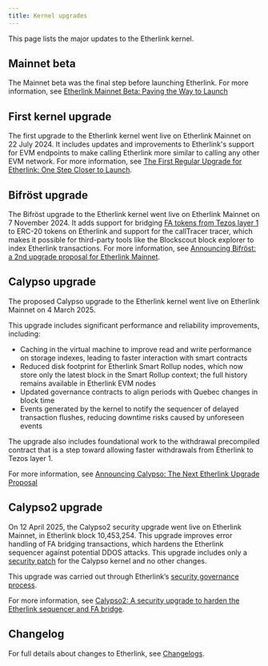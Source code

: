 ```yaml
---
title: Kernel upgrades
---
```


This page lists the major updates to the Etherlink kernel.

## Mainnet beta

The Mainnet beta was the final step before launching Etherlink.
For more information, see [Etherlink Mainnet Beta: Paving the Way to Launch](https://medium.com/etherlink/etherlink-mainnet-beta-paving-the-way-to-launch-14606e29cc8b)

## First kernel upgrade

The first upgrade to the Etherlink kernel went live on Etherlink Mainnet on 22 July 2024.
It includes updates and improvements to Etherlink's support for EVM endpoints to make calling Etherlink more similar to calling any other EVM network.
For more information, see [The First Regular Upgrade for Etherlink: One Step Closer to Launch](https://medium.com/etherlink/the-first-regular-upgrade-for-etherlink-one-step-closer-to-launch-6176b2136eaf).

## Bifröst upgrade

The Bifröst upgrade to the Etherlink kernel went live on Etherlink Mainnet on 7 November 2024.
It adds support for bridging [FA tokens from Tezos layer 1](https://docs.tezos.com/architecture/tokens#token-standards) to ERC-20 tokens on Etherlink and support for the callTracer tracer, which makes it possible for third-party tools like the Blockscout block explorer to index Etherlink transactions.
For more information, see [Announcing Bifröst: a 2nd upgrade proposal for Etherlink Mainnet](https://medium.com/@etherlink/announcing-bifr%C3%B6st-a-2nd-upgrade-proposal-for-etherlink-mainnet-ef1a7cf9715f).

## Calypso upgrade

The proposed Calypso upgrade to the Etherlink kernel went live on Etherlink Mainnet on 4 March 2025.

This upgrade includes significant performance and reliability improvements, including:

- Caching in the virtual machine to improve read and write performance on storage indexes, leading to faster interaction with smart contracts
- Reduced disk footprint for Etherlink Smart Rollup nodes, which now store only the latest block in the Smart Rollup context; the full history remains available in Etherlink EVM nodes
- Updated governance contracts to align periods with Quebec changes in block time
- Events generated by the kernel to notify the sequencer of delayed transaction flushes, reducing downtime risks caused by unforeseen events

The upgrade also includes foundational work to the withdrawal precompiled contract that is a step toward allowing faster withdrawals from Etherlink to Tezos layer 1.

For more information, see [Announcing Calypso: The Next Etherlink Upgrade Proposal](https://medium.com/@etherlink/announcing-calypso-the-next-etherlink-upgrade-proposal-dbe92c576da9)

## Calypso2 upgrade

On 12 April 2025, the Calypso2 security upgrade went live on Etherlink Mainnet, in Etherlink block 10,453,254.
This upgrade improves error handling of FA bridging transactions, which hardens the Etherlink sequencer against potential DDOS attacks.
This upgrade includes only a [security patch](https://www.google.com/url?q=https://gitlab.com/tezos/tezos/-/commit/9ab8acd92eb91c5aa2325fbb2c1794bc11aa1b68&sa=D&source=docs&ust=1744727209624752&usg=AOvVaw07zM1UuZjKJ4Teuo_L51Nl) for the Calypso kernel and no other changes.

This upgrade was carried out through Etherlink’s [security governance process](https://docs.etherlink.com/governance/how-is-etherlink-governed#security-governance).

For more information, see [Calypso2: A security upgrade to harden the Etherlink sequencer and FA bridge](https://research-development.nomadic-labs.com/etherlink-calypso2-upgrade.html).

## Changelog

For full details about changes to Etherlink, see [Changelogs](/progress/changelogs).
